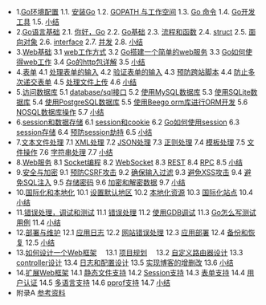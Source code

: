 * 1.[Go环境配置](gocustorm/01.0.md)
  1.1. [安装Go](gocustorm/01.1.md)
  1.2. [GOPATH 与工作空间](gocustorm/01.2.md)
  1.3. [Go 命令](gocustorm/01.3.md)
  1.4. [Go开发工具](gocustorm/01.4.md)
  1.5. [小结](gocustorm/01.5.md)
* 2.[Go语言基础](gocustorm/02.0.md)
  2.1. [你好，Go](gocustorm/02.1.md)
  2.2. [Go基础](gocustorm/02.2.md)
  2.3. [流程和函数](gocustorm/02.3.md)
  2.4. [struct](gocustorm/02.4.md)
  2.5. [面向对象](gocustorm/02.5.md)
  2.6. [interface](gocustorm/02.6.md)
  2.7. [并发](gocustorm/02.7.md)
  2.8. [小结](gocustorm/02.8.md)
* 3.[Web基础](gocustorm/03.0.md)
  3.1 [web工作方式](gocustorm/03.1.md)
  3.2 [Go搭建一个简单的web服务](gocustorm/03.2.md)
  3.3 [Go如何使得web工作](gocustorm/03.3.md)
  3.4 [Go的http包详解](gocustorm/03.4.md)
  3.5 [小结](gocustorm/03.5.md)
* 4.[表单](gocustorm/04.0.md)
  4.1 [处理表单的输入](gocustorm/04.1.md)
  4.2 [验证表单的输入](gocustorm/04.2.md)
  4.3 [预防跨站脚本](gocustorm/04.3.md)
  4.4 [防止多次递交表单](gocustorm/04.4.md)
  4.5 [处理文件上传](gocustorm/04.5.md)
  4.6 [小结](gocustorm/04.6.md)
* 5.[访问数据库](gocustorm/05.0.md)
  5.1 [database/sql接口](gocustorm/05.1.md)
  5.2 [使用MySQL数据库](gocustorm/05.2.md)
  5.3 [使用SQLite数据库](gocustorm/05.3.md)
  5.4 [使用PostgreSQL数据库](gocustorm/05.4.md)
  5.5 [使用Beego orm库进行ORM开发](gocustorm/05.5.md)
  5.6 [NOSQL数据库操作](gocustorm/05.6.md)
  5.7 [小结](gocustorm/05.7.md)
* 6.[session和数据存储](gocustorm/06.0.md)
  6.1 [session和cookie](gocustorm/06.1.md)
  6.2 [Go如何使用session](gocustorm/06.2.md)
  6.3 [session存储](gocustorm/06.3.md)
  6.4 [预防session劫持](gocustorm/06.4.md) 
  6.5 [小结](gocustorm/06.5.md)
* 7.[文本文件处理](gocustorm/07.0.md)
  7.1 [XML处理](gocustorm/07.1.md)
  7.2 [JSON处理](gocustorm/07.2.md) 
  7.3 [正则处理](gocustorm/07.3.md)
  7.4 [模板处理](gocustorm/07.4.md)
  7.5 [文件操作](gocustorm/07.5.md)
  7.6 [字符串处理](gocustorm/07.6.md)
  7.7 [小结](gocustorm/07.7.md)
* 8.[Web服务](gocustorm/08.0.md)
  8.1 [Socket编程](gocustorm/08.1.md)
  8.2 [WebSocket](gocustorm/08.2.md)
  8.3 [REST](gocustorm/08.3.md)
  8.4 [RPC](gocustorm/08.4.md)
  8.5 [小结](gocustorm/08.5.md)
* 9.[安全与加密](gocustorm/09.0.md)
  9.1 [预防CSRF攻击](gocustorm/09.1.md)
  9.2 [确保输入过滤](gocustorm/09.2.md)
  9.3 [避免XSS攻击](gocustorm/09.3.md)
  9.4 [避免SQL注入](gocustorm/09.4.md)
  9.5 [存储密码](gocustorm/09.5.md)
  9.6 [加密和解密数据](gocustorm/09.6.md)
  9.7 [小结](gocustorm/09.7.md)
* 10.[国际化和本地化](gocustorm/10.0.md) 
  10.1 [设置默认地区](gocustorm/10.1.md)
  10.2 [本地化资源](gocustorm/10.2.md)
  10.3 [国际化站点](gocustorm/10.3.md)
  10.4 [小结](gocustorm/10.4.md)
* 11.[错误处理，调试和测试](gocustorm/11.0.md)
  11.1 [错误处理](gocustorm/11.1.md)
  11.2 [使用GDB调试](gocustorm/11.2.md)
  11.3 [Go怎么写测试用例](gocustorm/11.3.md)
  11.4 [小结](gocustorm/11.4.md)
* 12.[部署与维护](gocustorm/12.0.md)
  12.1 [应用日志](gocustorm/12.1.md)
  12.2 [网站错误处理](gocustorm/12.2.md)
  12.3 [应用部署](gocustorm/12.3.md)
  12.4 [备份和恢复](gocustorm/12.4.md)
  12.5 [小结](gocustorm/12.5.md)
* 13.[如何设计一个Web框架](gocustorm/13.0.md)　
  13.1 [项目规划](gocustorm/13.1.md)　
  13.2 [自定义路由器设计](gocustorm/13.2.md)
  13.3 [controller设计](gocustorm/13.3.md)
  13.4 [日志和配置设计](gocustorm/13.4.md)
  13.5 [实现博客的增删改](gocustorm/13.5.md)
  13.6 [小结](gocustorm/13.6.md)　
* 14.[扩展Web框架](gocustorm/14.0.md)
  14.1 [静态文件支持](gocustorm/14.1.md)
  14.2 [Session支持](gocustorm/14.2.md)
  14.3 [表单支持](gocustorm/14.3.md)
  14.4 [用户认证](gocustorm/14.4.md)
  14.5 [多语言支持](gocustorm/14.5.md)
  14.6 [pprof支持](gocustorm/14.6.md)
  14.7 [小结](gocustorm/14.7.md)
* 附录A [参考资料](ref.md)